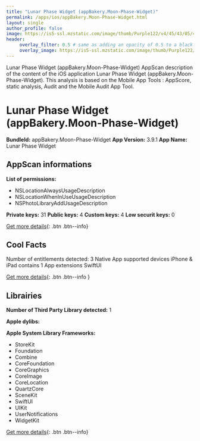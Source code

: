 ```yaml
---
title: "Lunar Phase Widget (appBakery.Moon-Phase-Widget)"
permalink: /apps/ios/appBakery.Moon-Phase-Widget.html
layout: single
author_profile: false
image: https://is5-ssl.mzstatic.com/image/thumb/Purple122/v4/45/43/05/45430517-37c5-2006-08c1-9d6b91b9c926/AppIcon-1-1x_U007emarketing-0-7-0-85-220.png/512x512bb.jpg
header: 
     overlay_filter: 0.5 # same as adding an opacity of 0.5 to a black background
     overlay_image: https://is5-ssl.mzstatic.com/image/thumb/Purple122/v4/45/43/05/45430517-37c5-2006-08c1-9d6b91b9c926/AppIcon-1-1x_U007emarketing-0-7-0-85-220.png/512x512bb.jpg
---
```

Lunar Phase Widget (appBakery.Moon-Phase-Widget) AppScan description of the content of the iOS application Lunar Phase Widget (appBakery.Moon-Phase-Widget). This analysis is based on the Mobile App Tools : AppScore, static analysis, Audit and the Mobile Audit App Tool.

# Lunar Phase Widget (appBakery.Moon-Phase-Widget)

**BundleId:** appBakery.Moon-Phase-Widget
**App Version:** 3.9.1
**App Name:** Lunar Phase Widget


## AppScan informations 

**List of permissions:** 
- NSLocationAlwaysUsageDescription
- NSLocationWhenInUseUsageDescription
- NSPhotoLibraryAddUsageDescription
  
  
**Private keys:** 31
**Public keys:** 4
**Custom keys:** 4
**Low securit keys:** 0
  
[Get more details](/pricing.html){: .btn .btn--info}

## Cool Facts

Number of entitlements detected: 3
Native App
supported devices iPhone & iPad
contains 1 App extensions
SwiftUI
  
[Get more details](/pricing.html){: .btn .btn--info }

## Librairies 
**Number of Third Party Library detected:** 1


**Apple dylibs:**


**Apple System Library Frameworks:**
- StoreKit
- Foundation
- Combine
- CoreFoundation
- CoreGraphics
- CoreImage
- CoreLocation
- QuartzCore
- SceneKit
- SwiftUI
- UIKit
- UserNotifications
- WidgetKit


  
[Get more details](/pricing.html){: .btn .btn--info}

